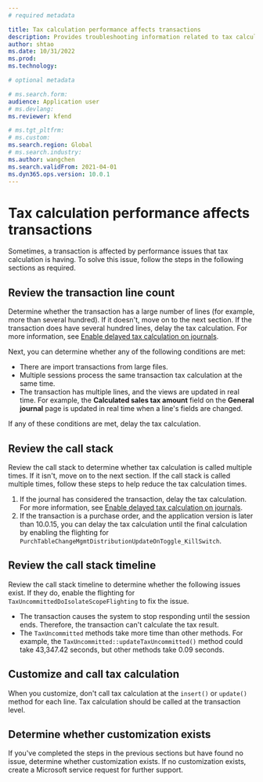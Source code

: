 ```yaml
---
# required metadata

title: Tax calculation performance affects transactions
description: Provides troubleshooting information related to tax calculation performance and its effect on transactions.
author: shtao
ms.date: 10/31/2022
ms.prod: 
ms.technology: 

# optional metadata

# ms.search.form:
audience: Application user
# ms.devlang: 
ms.reviewer: kfend

# ms.tgt_pltfrm: 
# ms.custom: 
ms.search.region: Global
# ms.search.industry: 
ms.author: wangchen
ms.search.validFrom: 2021-04-01
ms.dyn365.ops.version: 10.0.1
---
```


# Tax calculation performance affects transactions

Sometimes, a transaction is affected by performance issues that tax calculation is having. To solve this issue, follow the steps in the following sections as required.

## Review the transaction line count

Determine whether the transaction has a large number of lines (for example, more than several hundred). If it doesn't, move on to the next section. If the transaction does have several hundred lines, delay the tax calculation. For more information, see [Enable delayed tax calculation on journals](/dynamics365/finance/general-ledger/enable-delayed-tax-calculation).

Next, you can determine whether any of the following conditions are met:

- There are import transactions from large files.
- Multiple sessions process the same transaction tax calculation at the same time.
- The transaction has multiple lines, and the views are updated in real time. For example, the **Calculated sales tax amount** field on the **General journal** page is updated in real time when a line's fields are changed.

If any of these conditions are met, delay the tax calculation.

## Review the call stack

Review the call stack to determine whether tax calculation is called multiple times. If it isn't, move on to the next section. If the call stack is called multiple times, follow these steps to help reduce the tax calculation times.

1. If the journal has considered the transaction, delay the tax calculation. For more information, see [Enable delayed tax calculation on journals](/dynamics365/finance/general-ledger/enable-delayed-tax-calculation).
2. If the transaction is a purchase order, and the application version is later than 10.0.15, you can delay the tax calculation until the final calculation by enabling the flighting for `PurchTableChangeMgmtDistributionUpdateOnToggle_KillSwitch`.

## Review the call stack timeline

Review the call stack timeline to determine whether the following issues exist. If they do, enable the flighting for `TaxUncommittedDoIsolateScopeFlighting` to fix the issue.

- The transaction causes the system to stop responding until the session ends. Therefore, the transaction can't calculate the tax result.
- The `TaxUncommitted` methods take more time than other methods. For example, the `TaxUncommitted::updateTaxUncommitted()` method could take 43,347.42 seconds, but other methods take 0.09 seconds.

## Customize and call tax calculation

When you customize, don't call tax calculation at the `insert()` or `update()` method for each line. Tax calculation should be called at the transaction level.

## Determine whether customization exists

If you've completed the steps in the previous sections but have found no issue, determine whether customization exists. If no customization exists, create a Microsoft service request for further support.
